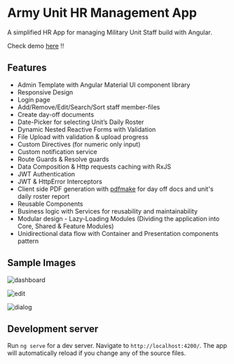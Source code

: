 # Army Unit HR Management App

A simplified HR App for managing Military Unit Staff build with Angular.

Check demo [here](https://armyhr-app.web.app) !! 

## Features

- Admin Template with Angular Material UI component library
- Responsive Design
- Login page
- Add/Remove/Edit/Search/Sort staff member-files
- Create day-off documents
- Date-Picker for selecting Unit’s Daily Roster
- Dynamic Nested Reactive Forms with Validation 
- File Upload with validation & upload progress
- Custom Directives (for numeric only input)
- Custom notification service
- Route Guards & Resolve guards
- Data Composition & Http requests caching with RxJS
- JWT Authentication
- JWT & HttpError Interceptors
- Client side PDF generation with [pdfmake](https://github.com/bpampuch/pdfmake) for day off docs and unit's daily roster report
- Reusable Components
- Business logic with Services for reusability and maintainability
- Modular design - Lazy-Loading Modules (Dividing the application into Core, Shared & Feature Modules)
- Unidirectional data flow with Container and Presentation components pattern

## Sample Images

![dashboard](https://user-images.githubusercontent.com/32598290/97626629-c9b98e00-1a32-11eb-8992-0147f7ae5b78.JPG)

![edit](https://user-images.githubusercontent.com/32598290/97626664-d8a04080-1a32-11eb-980b-e49bcf5c07cb.JPG)

![dialog](https://user-images.githubusercontent.com/32598290/97626673-da6a0400-1a32-11eb-8387-a678c48759a4.JPG)

## Development server

Run `ng serve` for a dev server. Navigate to `http://localhost:4200/`. The app will automatically reload if you change any of the source files.


